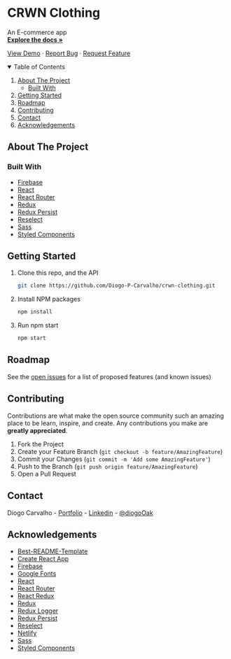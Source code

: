 # CRWN Clothing

An E-commerce app
<br>
<a href="https://github.com/Diogo-P-Carvalho/crwn-clothing/blob/main/README.md"><strong>Explore the docs »</strong></a>

<a href="https://dapper-moonbeam-e087ef.netlify.app/">View Demo</a>
·
<a href="https://github.com/Diogo-P-Carvalho/crwn-clothing/issues">Report Bug</a>
·
<a href="https://github.com/Diogo-P-Carvalho/crwn-clothing/issues">Request Feature</a>

<!-- TABLE OF CONTENTS -->
<details open="open">
  <summary>Table of Contents</summary>
  <ol>
    <li>
      <a href="#about-the-project">About The Project</a>
      <ul>
        <li><a href="#built-with">Built With</a></li>
      </ul>
    </li>    
    <li>
      <a href="#getting-started">Getting Started</a>      
    </li>
    <li><a href="#roadmap">Roadmap</a></li>
    <li><a href="#contributing">Contributing</a></li>
    <li><a href="#contact">Contact</a></li>
    <li><a href="#acknowledgements">Acknowledgements</a></li>
  </ol>
</details>

<!-- ABOUT THE PROJECT -->

## About The Project

### Built With

-   [Firebase](https://firebase.google.com/)
-   [React](https://reactjs.org/)
-   [React Router](https://reactrouter.com/)
-   [Redux](https://redux.js.org/)
-   [Redux Persist](https://github.com/rt2zz/redux-persist)
-   [Reselect](https://github.com/reduxjs/reselect)
-   [Sass](https://sass-lang.com/)
-   [Styled Components](https://styled-components.com/)


<!-- GETTING STARTED -->

## Getting Started

1. Clone this repo, and the API
    ```sh
    git clone https://github.com/Diogo-P-Carvalho/crwn-clothing.git
    ```
2. Install NPM packages
    ```sh
    npm install
    ```
3. Run npm start
    ```sh
    npm start
    ```

<!-- ROADMAP -->

## Roadmap

See the [open issues](https://github.com/Diogo-P-Carvalho/crwn-clothing/issues) for a list of proposed features (and known issues)

<!-- CONTRIBUTING -->

## Contributing

Contributions are what make the open source community such an amazing place to be learn, inspire, and create. Any contributions you make are **greatly appreciated**.

1. Fork the Project
2. Create your Feature Branch (`git checkout -b feature/AmazingFeature`)
3. Commit your Changes (`git commit -m 'Add some AmazingFeature'`)
4. Push to the Branch (`git push origin feature/AmazingFeature`)
5. Open a Pull Request

<!--CONTACT -->

## Contact

Diogo Carvalho - [Portfolio](https://diogo-p-carvalho.github.io/portfolio/) - [Linkedin](www.linkedin.com/in/diogo-carvalho-83a96a14a) - [@diogoOak](https://twitter.com/diogoOak)

<!-- ACKNOWLEDGMENTS -->

## Acknowledgements

-   [Best-README-Template](https://github.com/othneildrew/Best-README-Template)
-   [Create React App](https://create-react-app.dev/)
-   [Firebase](https://firebase.google.com/)
-   [Google Fonts](https://fonts.google.com/)
-   [React](https://reactjs.org/)
-   [React Router](https://reactrouter.com/)
-   [React Redux](https://github.com/reduxjs/react-redux)
-   [Redux](https://redux.js.org/)
-   [Redux Logger](https://github.com/LogRocket/redux-logger)
-   [Redux Persist](https://github.com/rt2zz/redux-persist)
-   [Reselect](https://github.com/reduxjs/reselect)
-   [Netlify](https://www.netlify.com)
-   [Sass](https://sass-lang.com/)
-   [Styled Components](https://styled-components.com/)